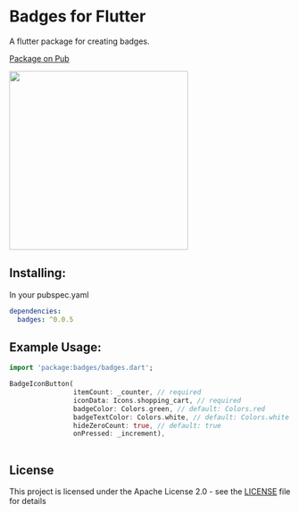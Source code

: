 # Badges for Flutter

A flutter package for creating badges.

[Package on Pub](https://pub.dartlang.org/packages/badges)

<img src="https://raw.githubusercontent.com/yadaniil/flutter_badges/master/example.gif" height="320px" >


## Installing:
In your pubspec.yaml
```yaml
dependencies:
  badges: ^0.0.5
```

## Example Usage:
```dart
import 'package:badges/badges.dart';

BadgeIconButton(
                itemCount: _counter, // required
                iconData: Icons.shopping_cart, // required
                badgeColor: Colors.green, // default: Colors.red
                badgeTextColor: Colors.white, // default: Colors.white
                hideZeroCount: true, // default: true
                onPressed: _increment),
                
```



## License
This project is licensed under the Apache License 2.0 - see the [LICENSE](LICENSE) file for details
